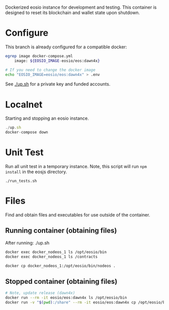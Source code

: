 Dockerized eosio instance for development and testing.  This container
is designed to reset its blockchain and wallet state upon shutdown.

# Configure

This branch is already configured for a compatible docker:

```bash
egrep image docker-compose.yml
    image: ${EOSIO_IMAGE-eosio/eos:dawn4x}

# If you need to change the docker image
echo "EOSIO_IMAGE=eosio/eos:dawn4x" > .env
```

See [./up.sh](./up.sh) for a private key and funded accounts.

# Localnet

Starting and stopping an eosio instance.

```js
./up.sh
docker-compose down
```

# Unit Test

Run all unit test in a temporary instance.  Note, this script will run
`npm install` in the eosjs directory.

`./run_tests.sh`

# Files

Find and obtain files and executables for use outside of the container.

## Running container (obtaining files)

After running: ./up.sh

```bash
docker exec docker_nodeos_1 ls /opt/eosio/bin
docker exec docker_nodeos_1 ls /contracts

docker cp docker_nodeos_1:/opt/eosio/bin/nodeos .
```

## Stopped container (obtaining files)

```bash
# Note, update release (dawn4x)
docker run --rm -it eosio/eos:dawn4x ls /opt/eosio/bin
docker run -v "$(pwd):/share" --rm -it eosio/eos:dawn4x cp /opt/eosio/bin/nodeos /share
```
